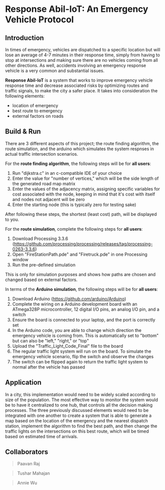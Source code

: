 # Response Abil-IoT: An Emergency Vehicle Protocol

## Introduction
In times of emergency, vehicles are dispatched to a specific location but will lose an average of 4-7 minutes in their response time, simply from having to stop at intersections and making sure there are no vehicles coming from all other directions. As well, accidents involving an emergency response vehicle is a very common and substantial issues.

**Response Abil-IoT** is a system that works to improve emergency vehicle response time and decrease associated risks by optimizing routes and traffic signals, to make the city a safer place. It takes into consideration the following elements: 
+ location of emergency 
+ best route to emergency 
+ external factors on roads

## Build & Run
There are 3 different aspects of this project; the route finding algorithm, the route simulation, and the arduino which simulates the system respnses in actual traffic intersection scenarios. 

For the **route finding algorithm**, the following steps will be for **all users**:

1) Run "dijkstra.c" in an c-compatible IDE of your choice
2) Enter the value for "number of vertices," which will be the side length of the generated road map matrix
3) Enter the values of the adjacency matrix, assigning specific variables for cost associated with the node, keeping in mind that it's cost with itself and nodes not adjacent will be zero 
4) Enter the starting node (this is typically zero for testing sake) 

After following these steps, the shortest (least cost) path, will be displayed to you. 

For the **route simulation**, complete the following steps for **all users**:

1) Download Processing 3.3.6 (https://github.com/processing/processing/releases/tag/processing-0263-3.3.6)
2) Open "FireStationPath.pde" and "Firetruck.pde" in one Processing window
3) Run the pre-defined simulation

This is only for simulation purposes and shows how paths are chosen and changed based on external factors. 

In terms of the **Arduino simulation**, the following steps will be for **all users**: 

1) Download Arduino (https://github.com/arduino/Arduino)
2) Complete the wiring on a Arduino development board with an ATmega328P microcontroller, 12 digital I/O pins, an analog I/O pin, and a switch
3) Ensure the board is connected to your laptop, and the port is correctly set
4) In the Arduino code, you are able to change which direction the emergency vehicle is coming from. This is automatically set to "bottom" but can also be "left," "right," or "top"
5) Upload the "Traffic_Light_Code_Final" file to the board
6) The regular traffic light system will run on the board. To simulate the emergency vehicle scenario, flip the switch and observe the changes
7) The switch can be flipped again to return the traffic light system to normal after the vehicle has passed

## Application
In a city, this implementation would need to be widely scaled according to size of the population. The most effective way to monitor the system would be to have it centralized to one hub, that controls all the decision making processes. The three previously discussed elements would need to be integrated with one another to create a system that is able to generate a map based on the location of the emergency and the nearest dispatch station, implement the algorithm to find the best path, and then change the traffic lights on the intersections on this best route, which will be timed based on estimated time of arrivals. 

## Collaborators 
> Paavan Raj

> Tushar Mahajan

> Annie Wu
